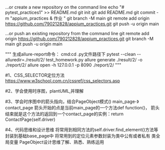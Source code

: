 …or create a new repository on the command line
echo "# pytest_practices1" >> README.md
git init
git add README.md
git commit -m "appium_practices & 作业 "
git branch -M main
git remote add origin https://github.com/790212828/appium_practices.git
git push -u origin main

…or push an existing repository from the command line
git remote add origin https://github.com/790212828/appium_practices.git
git branch -M main
git push -u origin main



"""
生成allure-report命令：
cmd:cd .py文件路径下
pytest --clean --alluredir=./result/2/ test_homework.py
allure generate ./result/2/ -o ./report/2/
allure open -h 127.0.0.1 -p 8090 ./report/2/
"""



#1、CSS_SELECTOR定位方法
https://www.w3school.com.cn/cssref/css_selectors.asp

#2、学会使用时序图，plantUML,并理解

#3、学会时序图中的箭头指向，结合PageObject模式()
main_page-》contact_page
箭头开始的点是当前main_page的一个方法def function()，
箭头结束就是这个方法的返回到一个contact_page的实例：return ContactPage(self.driver) 

#4、代码思维和设计思维
将常用到相同方法的self.driver.find_element()方法等封装到基础base_page中
将常用到的定位元素参数封装为类中公有或者私有 类全局变量
PageObject设计思维了解、熟悉、熟练运用

























